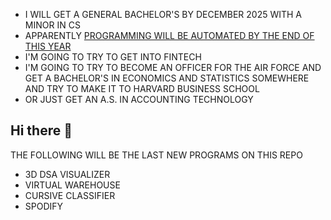 - I WILL GET A GENERAL BACHELOR'S BY DECEMBER 2025 WITH A MINOR IN CS
- APPARENTLY [PROGRAMMING WILL BE AUTOMATED BY THE END OF THIS YEAR](https://x.com/slow_developer/status/1877798620692422835/video/1)
- I'M GOING TO TRY TO GET INTO FINTECH
- I'M GOING TO TRY TO BECOME AN OFFICER FOR THE AIR FORCE AND GET A BACHELOR'S IN ECONOMICS AND STATISTICS SOMEWHERE AND TRY TO MAKE IT TO HARVARD BUSINESS SCHOOL
- OR JUST GET AN A.S. IN ACCOUNTING TECHNOLOGY

## Hi there 👋

THE FOLLOWING WILL BE THE LAST NEW PROGRAMS ON THIS REPO

- 3D DSA VISUALIZER
- VIRTUAL WAREHOUSE
- CURSIVE CLASSIFIER
- SPODIFY

<!--
**CHRISSY-FRANKY/CHRISSY-FRANKY** is a ✨ _special_ ✨ repository because its `README.md` (this file) appears on your GitHub profile.

Here are some ideas to get you started:

- 🔭 I’m currently working on ...
- 🌱 I’m currently learning ...
- 👯 I’m looking to collaborate on ...
- 🤔 I’m looking for help with ...
- 💬 Ask me about ...
- 📫 How to reach me: ...
- 😄 Pronouns: ...
- ⚡ Fun fact: ...
-->
